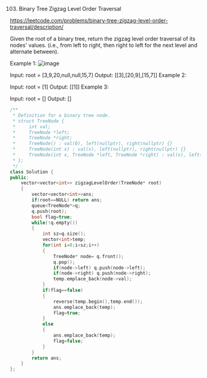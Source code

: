 103. Binary Tree Zigzag Level Order Traversal

https://leetcode.com/problems/binary-tree-zigzag-level-order-traversal/description/

Given the root of a binary tree, return the zigzag level order traversal of its nodes' values. (i.e., from left to right, then right to left for the next level and alternate between).

 

Example 1:
![image](https://github.com/user-attachments/assets/7ef6723e-67e6-4aa6-a876-49676707617c)


Input: root = [3,9,20,null,null,15,7]
Output: [[3],[20,9],[15,7]]
Example 2:

Input: root = [1]
Output: [[1]]
Example 3:

Input: root = []
Output: []


```cpp
/**
 * Definition for a binary tree node.
 * struct TreeNode {
 *     int val;
 *     TreeNode *left;
 *     TreeNode *right;
 *     TreeNode() : val(0), left(nullptr), right(nullptr) {}
 *     TreeNode(int x) : val(x), left(nullptr), right(nullptr) {}
 *     TreeNode(int x, TreeNode *left, TreeNode *right) : val(x), left(left), right(right) {}
 * };
 */
class Solution {
public:
    vector<vector<int>> zigzagLevelOrder(TreeNode* root) 
    {
        vector<vector<int>>ans;
        if(root==NULL) return ans;
        queue<TreeNode*>q;
        q.push(root);
        bool flag=true;
        while(!q.empty())
        {
            int sz=q.size();
            vector<int>temp;
            for(int i=0;i<sz;i++)
            {
                TreeNode* node= q.front();
                q.pop();
                if(node->left) q.push(node->left);
                if(node->right) q.push(node->right);
                temp.emplace_back(node->val);
            }
            if(flag==false)
            {
                reverse(temp.begin(),temp.end());
                ans.emplace_back(temp);
                flag=true;
            }
            else
            {
                ans.emplace_back(temp);
                flag=false;
            }
        }
        return ans;
    }
};

```
